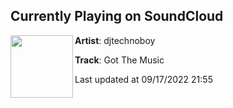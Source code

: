 ## Currently Playing on SoundCloud

[<img align="left" width="100" src="https://i1.sndcdn.com/artworks-LmA9bzgDe0Vv-0-t500x500.png">](https://soundcloud.com/djtechnoboy/got-the-music)

**Artist**: djtechnoboy 

**Track**: Got The Music

Last updated at 09/17/2022 21:55
